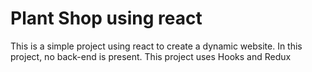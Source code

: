 # Plant Shop using react
This is a simple project using react to create a dynamic website. 
In this project, no back-end is present.
This project uses Hooks and Redux
